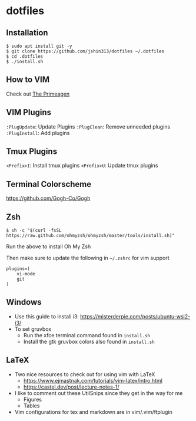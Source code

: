 # dotfiles

## Installation
```console
$ sudo apt install git -y
$ git clone https://github.com/jshin313/dotfiles ~/.dotfiles
$ cd .dotfiles
$ ./install.sh
```

## How to VIM
Check out [The Primeagen](https://www.youtube.com/channel/UC8ENHE5xdFSwx71u3fDH5Xw)

## VIM Plugins
`:PlugUpdate`: Update Plugins
`:PlugClean`: Remove unneeded plugins
`:PlugInstall`: Add plugins

## Tmux Plugins
`<Prefix>I`: Install tmux plugins
`<Prefix>U`: Update tmux plugins

## Terminal Colorscheme
https://github.com/Gogh-Co/Gogh

## Zsh
```console
$ sh -c "$(curl -fsSL https://raw.github.com/ohmyzsh/ohmyzsh/master/tools/install.sh)"
```
Run the above to install Oh My Zsh

Then make sure to update the following in `~/.zshrc` for vim support
```
plugins=(
	vi-mode
	git
)
```

## Windows
* Use this guide to install i3: https://misterderpie.com/posts/ubuntu-wsl2-i3/
* To set gruvbox
	* Run the xfce terminal command found in `install.sh`
	* Install the gtk gruvbox colors also found in `install.sh`

## LaTeX
* Two nice resources to check out for using vim with LaTeX
	* https://www.ejmastnak.com/tutorials/vim-latex/intro.html
	* https://castel.dev/post/lecture-notes-1/
* I like to comment out these UtilSnips since they get in the way for me
	* Figures
	* Tables
* Vim configurations for tex and markdown are in vim/.vim/ftplugin


